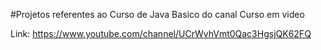 #Projetos referentes ao Curso de Java Basico do canal Curso em video

Link: https://www.youtube.com/channel/UCrWvhVmt0Qac3HgsjQK62FQ
